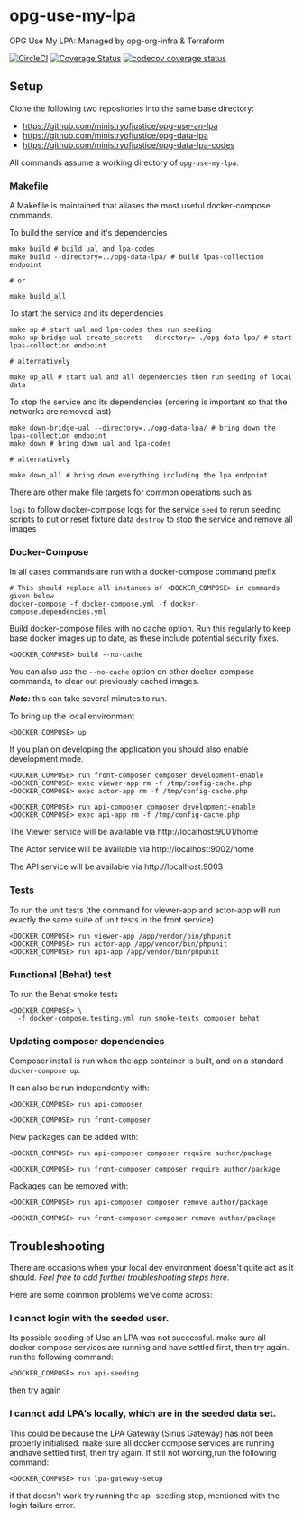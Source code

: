 # opg-use-my-lpa

OPG Use My LPA: Managed by opg-org-infra &amp; Terraform

[![CircleCI](https://circleci.com/gh/ministryofjustice/opg-use-an-lpa.svg?style=svg)](https://circleci.com/gh/ministryofjustice/opg-use-an-lpa)
[![Coverage Status](https://coveralls.io/repos/github/ministryofjustice/opg-use-an-lpa/badge.svg?branch=master)](https://coveralls.io/github/ministryofjustice/opg-use-an-lpa?branch=master)
[![codecov coverage status](https://codecov.io/gh/ministryofjustice/opg-use-an-lpa/branch/master/graph/badge.svg)](https://codecov.io/gh/ministryofjustice/opg-use-an-lpa)
## Setup

Clone the following two repositories into the same base directory:

- https://github.com/ministryofjustice/opg-use-an-lpa
- https://github.com/ministryofjustice/opg-data-lpa
- https://github.com/ministryofjustice/opg-data-lpa-codes

All commands assume a working directory of `opg-use-my-lpa`.

### Makefile

A Makefile is maintained that aliases the most useful docker-compose commands.

To build the service and it's dependencies

```shell
make build # build ual and lpa-codes
make build --directory=../opg-data-lpa/ # build lpas-collection endpoint

# or

make build_all
```

To start the service and its dependencies

```shell
make up # start ual and lpa-codes then run seeding
make up-bridge-ual create_secrets --directory=../opg-data-lpa/ # start lpas-collection endpoint

# alternatively

make up_all # start ual and all dependencies then run seeding of local data
```

To stop the service and its dependencies (ordering is important so that the networks are removed last)

```shell
make down-bridge-ual --directory=../opg-data-lpa/ # bring down the lpas-collection endpoint
make down # bring down ual and lpa-codes

# alternatively

make down_all # bring down everything including the lpa endpoint
```

There are other make file targets for common operations such as

`logs` to follow docker-compose logs for the service
`seed` to rerun seeding scripts to put or reset fixture data
`destroy` to stop the service and remove all images

### Docker-Compose

In all cases commands are run with a docker-compose command prefix

```shell
# This should replace all instances of <DOCKER_COMPOSE> in commands given below
docker-compose -f docker-compose.yml -f docker-compose.dependencies.yml
```

Build docker-compose files with no cache option.
Run this regularly to keep base docker images up to date,
as these include potential security fixes.

```shell
<DOCKER_COMPOSE> build --no-cache
```

You can also use the `--no-cache` option on other docker-compose commands,
to clear out previously cached images.

***Note:*** this can take several minutes to run.

To bring up the local environment

```shell
<DOCKER_COMPOSE> up
```

If you plan on developing the application you should also enable development mode.

```shell
<DOCKER_COMPOSE> run front-composer composer development-enable
<DOCKER_COMPOSE> exec viewer-app rm -f /tmp/config-cache.php
<DOCKER_COMPOSE> exec actor-app rm -f /tmp/config-cache.php

<DOCKER_COMPOSE> run api-composer composer development-enable
<DOCKER_COMPOSE> exec api-app rm -f /tmp/config-cache.php
```

The Viewer service will be available via http://localhost:9001/home

The Actor service will be available via http://localhost:9002/home

The API service will be available via http://localhost:9003

### Tests

To run the unit tests (the command for viewer-app and actor-app will run exactly the same suite of unit tests in the front service)

```shell
<DOCKER_COMPOSE> run viewer-app /app/vendor/bin/phpunit
<DOCKER_COMPOSE> run actor-app /app/vendor/bin/phpunit
<DOCKER_COMPOSE> run api-app /app/vendor/bin/phpunit
```

### Functional (Behat) test

To run the Behat smoke tests

```shell
<DOCKER_COMPOSE> \
  -f docker-compose.testing.yml run smoke-tests composer behat
```

### Updating composer dependencies

Composer install is run when the app container is built, and on a standard `docker-compose up`.

It can also be run independently with:

```shell
<DOCKER_COMPOSE> run api-composer

<DOCKER_COMPOSE> run front-composer
```

New packages can be added with:

```shell
<DOCKER_COMPOSE> run api-composer composer require author/package

<DOCKER_COMPOSE> run front-composer composer require author/package
```

Packages can be removed with:

```shell
<DOCKER_COMPOSE> run api-composer composer remove author/package

<DOCKER_COMPOSE> run front-composer composer remove author/package
```

## Troubleshooting
There are occasions when your local dev environment doesn't quite act as it should.
_Feel free to add further troubleshooting steps here._

Here are some common problems we've come across:

### I cannot login with the seeded user.

Its possible seeding of Use an LPA was not successful.
make sure all docker compose services are running and have settled first, then try again.
run the following command:
```shell
<DOCKER_COMPOSE> run api-seeding
```
then try again

### I cannot add  LPA's locally, which are in the seeded data set.

This could be because the LPA Gateway (Sirius Gateway) has not been properly initialised.
make sure all docker compose services are running andhave settled first, then try again.
If still not working,run the following command:
```shell
<DOCKER_COMPOSE> run lpa-gateway-setup
```
if that doesn't work try running the api-seeding step, mentioned with the login failure error.
